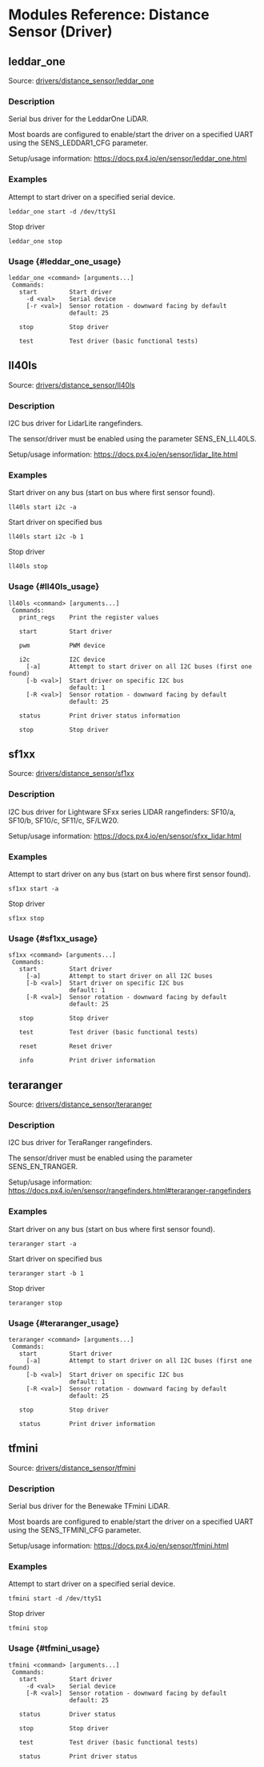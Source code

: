 # Modules Reference: Distance Sensor (Driver)
## leddar_one
Source: [drivers/distance_sensor/leddar_one](https://github.com/PX4/Firmware/tree/master/src/drivers/distance_sensor/leddar_one)


### Description

Serial bus driver for the LeddarOne LiDAR.

Most boards are configured to enable/start the driver on a specified UART using the SENS_LEDDAR1_CFG parameter.

Setup/usage information: https://docs.px4.io/en/sensor/leddar_one.html

### Examples

Attempt to start driver on a specified serial device.
```
leddar_one start -d /dev/ttyS1
```
Stop driver
```
leddar_one stop
```

### Usage {#leddar_one_usage}
```
leddar_one <command> [arguments...]
 Commands:
   start         Start driver
     -d <val>    Serial device
     [-r <val>]  Sensor rotation - downward facing by default
                 default: 25

   stop          Stop driver

   test          Test driver (basic functional tests)
```
## ll40ls
Source: [drivers/distance_sensor/ll40ls](https://github.com/PX4/Firmware/tree/master/src/drivers/distance_sensor/ll40ls)


### Description

I2C bus driver for LidarLite rangefinders.

The sensor/driver must be enabled using the parameter SENS_EN_LL40LS.

Setup/usage information: https://docs.px4.io/en/sensor/lidar_lite.html

### Examples

Start driver on any bus (start on bus where first sensor found).
```
ll40ls start i2c -a
```
Start driver on specified bus
```
ll40ls start i2c -b 1
```
Stop driver
```
ll40ls stop
```

### Usage {#ll40ls_usage}
```
ll40ls <command> [arguments...]
 Commands:
   print_regs    Print the register values

   start         Start driver

   pwm           PWM device

   i2c           I2C device
     [-a]        Attempt to start driver on all I2C buses (first one found)
     [-b <val>]  Start driver on specific I2C bus
                 default: 1
     [-R <val>]  Sensor rotation - downward facing by default
                 default: 25

   status        Print driver status information

   stop          Stop driver
```
## sf1xx
Source: [drivers/distance_sensor/sf1xx](https://github.com/PX4/Firmware/tree/master/src/drivers/distance_sensor/sf1xx)


### Description

I2C bus driver for Lightware SFxx series LIDAR rangefinders: SF10/a, SF10/b, SF10/c, SF11/c, SF/LW20.

Setup/usage information: https://docs.px4.io/en/sensor/sfxx_lidar.html

### Examples

Attempt to start driver on any bus (start on bus where first sensor found).
```
sf1xx start -a
```
Stop driver
```
sf1xx stop
```

### Usage {#sf1xx_usage}
```
sf1xx <command> [arguments...]
 Commands:
   start         Start driver
     [-a]        Attempt to start driver on all I2C buses
     [-b <val>]  Start driver on specific I2C bus
                 default: 1
     [-R <val>]  Sensor rotation - downward facing by default
                 default: 25

   stop          Stop driver

   test          Test driver (basic functional tests)

   reset         Reset driver

   info          Print driver information
```
## teraranger
Source: [drivers/distance_sensor/teraranger](https://github.com/PX4/Firmware/tree/master/src/drivers/distance_sensor/teraranger)


### Description

I2C bus driver for TeraRanger rangefinders.

The sensor/driver must be enabled using the parameter SENS_EN_TRANGER.

Setup/usage information: https://docs.px4.io/en/sensor/rangefinders.html#teraranger-rangefinders

### Examples
Start driver on any bus (start on bus where first sensor found).
```
teraranger start -a
```
Start driver on specified bus
```
teraranger start -b 1
```
Stop driver
```
teraranger stop
```

### Usage {#teraranger_usage}
```
teraranger <command> [arguments...]
 Commands:
   start         Start driver
     [-a]        Attempt to start driver on all I2C buses (first one found)
     [-b <val>]  Start driver on specific I2C bus
                 default: 1
     [-R <val>]  Sensor rotation - downward facing by default
                 default: 25

   stop          Stop driver

   status        Print driver information
```
## tfmini
Source: [drivers/distance_sensor/tfmini](https://github.com/PX4/Firmware/tree/master/src/drivers/distance_sensor/tfmini)


### Description

Serial bus driver for the Benewake TFmini LiDAR.

Most boards are configured to enable/start the driver on a specified UART using the SENS_TFMINI_CFG parameter.

Setup/usage information: https://docs.px4.io/en/sensor/tfmini.html

### Examples

Attempt to start driver on a specified serial device.
```
tfmini start -d /dev/ttyS1
```
Stop driver
```
tfmini stop
```

### Usage {#tfmini_usage}
```
tfmini <command> [arguments...]
 Commands:
   start         Start driver
     -d <val>    Serial device
     [-R <val>]  Sensor rotation - downward facing by default
                 default: 25

   status        Driver status

   stop          Stop driver

   test          Test driver (basic functional tests)

   status        Print driver status
```
